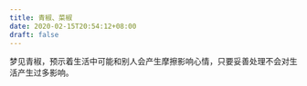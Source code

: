 ```yaml
---
title: 青椒、菜椒
date: 2020-02-15T20:54:12+08:00
draft: false
---
```


梦见青椒，预示着生活中可能和别人会产生摩擦影响心情，只要妥善处理不会对生活产生过多影响。
